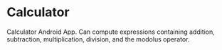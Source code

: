 # Calculator
Calculator Android App.
Can compute expressions containing addition, subtraction, multiplication, division, and the modolus operator.
